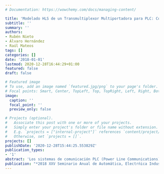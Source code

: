 ```yaml
---
# Documentation: https://wowchemy.com/docs/managing-content/

title: 'Modelado HLS de un Transmultiplexor Multiportadora para PLC: Comparativa dePrestaciones'
subtitle: ''
summary: ''
authors:
- Rubén Nieto
- Álvaro Hernández
- Raúl Mateos
tags: []
categories: []
date: '2018-01-01'
lastmod: 2020-12-28T16:44:29+01:00
featured: false
draft: false

# Featured image
# To use, add an image named `featured.jpg/png` to your page's folder.
# Focal points: Smart, Center, TopLeft, Top, TopRight, Left, Right, BottomLeft, Bottom, BottomRight.
image:
  caption: ''
  focal_point: ''
  preview_only: false

# Projects (optional).
#   Associate this post with one or more of your projects.
#   Simply enter your project's folder or file name without extension.
#   E.g. `projects = ["internal-project"]` references `content/project/deep-learning/index.md`.
#   Otherwise, set `projects = []`.
projects: []
publishDate: '2020-12-28T15:44:25.553829Z'
publication_types:
- '1'
abstract: 'Los sistemas de comunicación PLC (Power Line Communications) tienen gran aceptación en el ámbito industrial, comercial y doméstico, debido a que aprovechan la infraestructura ya instalada en el entorno para proporcionar enlaces de banda ancha. Para ello, las distintas propuestas suelen desarrollar una técnica de acceso al medio basada en una modulación multiportadora para la transmisión de información. Una de las alternativas posibles es el empleo de una modulación multiportadora basada en bancos de filtros polifásicos (FBMC, Filter-Bank Multi-Carrier), la cual incorpora dicho banco tras la Transformada Discreta del Coseno (DCT, Discrete Cosine Transform), en aras de una mejor separación espectral y de mejorar la interferencia entre portadoras (ICI, Inter-Carrier Interference). Sin embargo, exige una alta carga computacional, con cierta complejidad, lo que lleva a que a menudo se empleen dispositivos FPGA (Field-Programmable Gate Arrays) para acometer el diseño de arquitecturas para la implementación de las propuestas en tiempo real, con un consumo de recursos eficiente. Actualmente, el uso de herramientas de síntesis de alto nivel (HLS, High-Level Synthesis), mediante lenguajes de alto nivel, permite generar de forma automática la arquitectura hardware a partir de una descripción funcional del sistema, reduciendo el tiempo de desarrollo. En este trabajo se presenta una comparativa de un sistema de comunicaciones multiportadora FBMC para PLC modelado con HLS, con respecto a la misma algoritmia abordada con un enfoque más clásico a partir de modelado en HDL (Hardware Description Language). La comparativa analiza los factores que determinan las prestaciones del diseño relativos a: tiempo/esfuerzo de desarrollo, consumos de recursos (eficiencia), velocidad de computo (dato/ciclo) y frecuencia máxima de operación.'
publication: "*2018 XXV Seminario Anual de Automática, Electrńica Industrial e Instrumentación (SAAEI)*"
---
```


